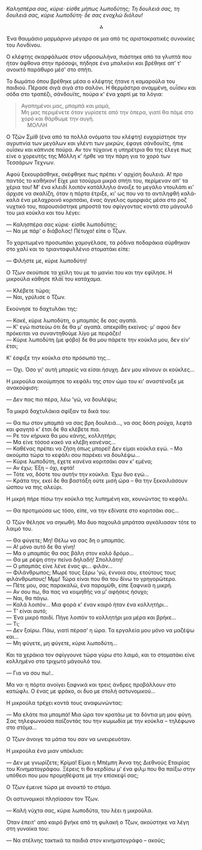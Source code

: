 *Καλησπέρα σας, κύριε· είσθε μήπως λωποδύτης; Τη δουλειά σας, τη δουλειά σας, κύριε λωποδύτη· δε σας ενοχλώ διόλου!*

<div style="text-align: center; margin-bottom: 1em">⁂</div>

Ένα θαυμάσιο μαρμάρινο μέγαρο σε μια από τις αριστοκρατικές συνοικίες του Λονδίνου.

Ο κλέφτης σκαρφάλωσε στον υδροσωλήνα, πιάστηκε από τα γλυπτά που ήταν άφθονα στην πρόσοψι, πήδησε ένα μπαλκόνι και
βρέθηκε απ' τ' ανοικτό παράθυρο μέσ' στο σπήτι.

Το δωμάτιο όπου βρέθηκε μέσα ο κλέφτης ήτανε η καμαρούλα του παιδιού. Πέρασε σιγά σιγά στο σαλόνι. Η θερμάστρα αναμμένη,
ουΐσκυ και σόδα στο τραπέζι, σάνδουϊτς, πούρα κ' ένα χαρτί με τα λόγια:

> Αγαπημένοι μας, μπαμπά και μαμά,<br>
> Μη μας περιμένετε όταν γυρίσετε από την όπερα, γιατί θα πάμε στο χορό και θάρθωμε την αυγή.<br>
> &nbsp;&nbsp;&nbsp;&nbsp;ΜΟΛΛΗ

Ο Τζών Σμίθ (ένα από τα πολλά ονόματα του κλέφτη) ευχαρίστησε την αγρυπνία των μεγάλων και γλέντι των μικρών, έφαγε
σάνδουϊτς, ήπιε ουΐσκυ και κάπνισε πούρα. Αν τον τύχαινε η υπηρέτρια θα της έλεγε πως είνε ο χορευτής της Μόλλη κ' ήρθε
να την πάρη για το χορό των Τεσσάρων Τεχνων.

Αφού ξεκουράσθηκε, σκέφθηκε πως πρέπει ν' αρχίση δουλειά. Α! προ παντός το καθήκον! Είχε μια τσούρμα μικρά σπήτι του,
περίμεναν απ' τα χέρια του! Μ' ένα κλειδί λοιπόν κατάλληλο άνοιξε το μεγάλο ντουλάπι κι' άρχισε να σκαλίζη, όταν η
πόρτα έτριξε, κι' ως που να το αντιληφθή καλά-καλά ένα μελαχροινό κοριτσάκι, ένας άγγελος ομορφιάς μέσα στο ροζ νυχτικό
του, παρουσιάστηκε μπροστά του σφίγγοντας κοντά στο μάγουλό του μια κούκλα και του λέγει:

&mdash; Καλησπέρα σας κύριε· είσθε λωποδύτης;<br>
&mdash; Να με πάρ' ο διάβολος! Πέτυχα! είπε ο Τζων.

Το χαριτωμένο προσωπάκι χαμογέλασε, τα ρόδινα ποδαράκια σύρθηκαν στο χαλί και το τριανταφυλλένιο στοματάκι είπε:

&mdash; Φιλήστε με, κύριε λωποδύτη!

Ο Τζων σκούπισε τα χείλη του με το μανίκι του και την εφίλησε. Η μικρούλα κάθησε πλάϊ του κατάχαμα.

&mdash; Κλέβετε τώρα;<br>
&mdash; Ναι, γρύλισε ο Τζων.

Εκούνησε το δαχτυλάκι της:

&mdash; Κακέ, κύριε λωποδύτη, ο μπαμπάς δε σας αγαπά.<br>
&mdash; Κ' εγώ πιστεύω ότι δε θα μ' αγαπά. απεκρίθη εκείνος· μ' αφού δεν πρόκειται να συναντηθούμε λίγο με πειράζει!<br>
&mdash; Κύριε λωποδύτη (με φόβο) δε θα μου πάρετε την κούκλα μου, δεν είν' έτσι;

Κ' έσφιξε την κούκλα στο πρόσωπό της...

&mdash; Όχι. Όσο γι' αυτή μπορείς να είσαι ήσυχη. Δεν μου κάνουν οι κούκλες...

Η μικρούλα ακούμπησε το κεφάλι της στον ώμο του κι' αναστέναξε με ανακούφιση:

&mdash; Δεν πας πιο πέρα, λέω 'γώ, να δουλέψω;

Τα μικρά δαχτυλάκια σφίξαν τα δικά του:

&mdash; Θα πω στον μπαμπά να σας βρη δουλειά..., να σας δόση ρούχα, λεφτά και φαγητό κ' έτσι δε θα κλέβετε πια.<br>
&mdash; Ρε τον κήρυκα θα μου κάνης, κολλητήρι;<br>
&mdash; Μα είνε τόσοσ κακό να κλέβη κανένας...<br>
&mdash; Καθένας πρέπει να ζήση όπως μπορεί! Δεν είμαι κούκλα εγώ. &ndash; Μα ακούμπα τώρα το κεφάλι σου παρέκει να
δουλέψω...<br>
&mdash; Κύριε λωποδύτη, έχετε κανένα κοριτσάκι σαν κ' εμένα;<br>
&mdash; Αν έχω; Έξη &ndash; όχι, εφτά!<br>
&mdash; Τότε να, δόστε του αυτήν την κούκλα. Έχω δυο εγώ...<br>
&mdash; Κράτα την, εκεί δε θα βαστάξη ούτε μισή ώρα &ndash; θα την ξεκοιλιάσουν ώσπου να πης αλεύρι.

Η μικρή πήρε πίσω την κούκλα της λυπημένη και, κουνώντας το κεφάλι.

&mdash; Θα προτιμούσα ως τόσο, είπε, να την εδίνατε στο κοριτσάκι σας...

Ο Τζών θέλησε να σηκωθή. Μα δυο παχουλά μπράτσα αγκάλιασαν τότε το λαιμό του.

&mdash; Θα φύγετε; Μη! Θέλω να σας δη ο μπαμπάς.<br>
&mdash; Α! μόνο αυτό δε θα γίνη!<br>
&mdash; Μα ο μπαμπάς θα σας βάλη στον καλό δρόμο...<br>
&mdash; Θα με ρέψη στην πείνα δηλαδή! Σπολλάτη!<br>
&mdash; Ο μπαμπάς είνε λένε ένας φι... φιλάν...<br>
&mdash; Φιλάνθρωπος; Μωρέ τους ξέρω 'γώ, έννοια σου, ετούτους τους φιλάνθρωπους! Μμμ! Τώρα είναι που θα του δίνω το
γρηγορώτερο.<br>
&mdash; Πέτε μου, σας παρακαλώ, ένα παραμύθι, είπε ξαφνικά η μικρή.<br>
&mdash; Αν σου πω, θα πας να κοιμηθής να μ' αφήσεις ήσυχο;<br>
&mdash; Ναι, θα πάγω.<br>
&mdash; Καλά λοιπόν... Μια φορά κ' έναν καιρό ήταν ένα κολλητήρι...<br>
&mdash; Τ' είναι αυτό;<br>
&mdash; Ένα μικρό παιδί. Πήγε λοιπόν το κολλητήρι μια μέρα και βρήκε...<br>
&mdash; Τι;<br>
&mdash; Δεν ξαίρω. Πάω, γιατί πέρασ' η ώρα. Τα εργαλεία μου μόνο να μαζέψω και...<br>
&mdash; Μη φύγετε, μη φύγετε, κύριε λωποδύτη...

Και τα χεράκια τον σφίγγουνε τώρα γύρω στο λαιμό, και το στοματάκι είνε κολλημένο στο τριχωτό μάγουλό του.

&mdash; Για να σου πω!..

Μα να· η πόρτα ανοίγει ξαφνικά και τρεις άνδρες προβάλλουν στο κατώφλι. Ο ένας με φράκο, οι δυο με στολή αστυνομικού...

Η μικρούλα τρέχει κοντά τους αναφωνώντας:

&mdash; Μα ελάτε πια μπαμπά! Μια ώρα τον κρατάω με τα δόντια μη μου φύγη. Σας τηλεφωνούσα παίζοντάς του την κωμωδία με
την κούκλα &ndash; τηλέφωνο στο στόμα...

Ο Τζων άνοιγε τα μάτια του σαν να ωνειρευόταν.

Η μικρούλα ένα μιαν υπόκλισι:

&mdash; Δεν με γνωρίζετε; Κρίμα! Είμαι η Μπέμπη Άννα της Διεθνούς Εταιρίας του Κινηματογράφου. Ξέρεις τι θα κερδίσω μ'
ένα φιλμ που θα παίξω στην υπόθεσι που μου προμηθέψατε με την επίσκεψί σας;

Ο Τζων έμεινε τώρα με ανοικτό το στόμα.

Οι αστυνομικοί πλησίασαν τον Τζων. 

&mdash; Καλή νύχτα σας, κύριε λωποδύτα, του λέει η μικρούλα.

Όταν έπειτ' από καιρό βγήκε από τη φυλακή ο Τζων, ακούστηκε να λέγη στη γυναίκα του:

&mdash; Να στέλνης τακτικά τα παιδιά στον κινηματογράφο &ndash; ακούς;
